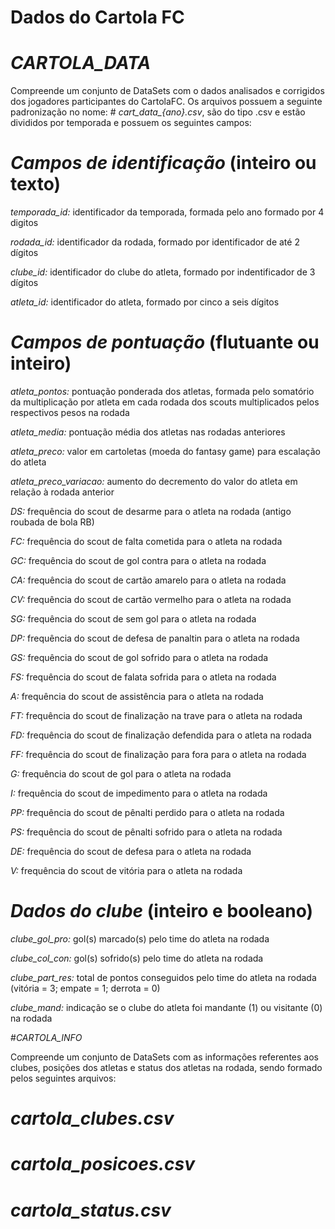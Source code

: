 # Dados do Cartola FC

# *CARTOLA_DATA*
Compreende um  conjunto de DataSets com o dados analisados e corrigidos dos jogadores participantes do CartolaFC.
Os arquivos possuem a seguinte padronização no nome: # *cart_data_{ano}.csv*, são do tipo .csv e estão divididos por temporada e possuem os seguintes campos:


# *Campos de identificação* (inteiro  ou texto)

*temporada_id:* identificador da temporada, formada pelo ano formado por 4 digitos

*rodada_id:* identificador da rodada, formado por identificador de até 2 dígitos

*clube_id:* identificador do clube do atleta, formado por indentificador de 3 dígitos

*atleta_id:* identificador do atleta, formado por cinco a seis dígitos

# *Campos de pontuação* (flutuante ou inteiro)

*atleta_pontos:* pontuação ponderada dos atletas, formada pelo somatório da multiplicação por atleta em cada rodada dos scouts multiplicados pelos respectivos pesos na rodada

*atleta_media:* pontuação média dos atletas nas rodadas anteriores

*atleta_preco:* valor em cartoletas (moeda do fantasy game) para escalação do atleta

*atleta_preco_variacao:* aumento do decremento do valor do atleta em relação à rodada anterior

*DS:* frequência do scout de desarme para o atleta na rodada (antigo roubada de bola RB)

*FC:* frequência do scout de falta cometida para o atleta na rodada

*GC:* frequência do scout de gol contra para o atleta na rodada

*CA:* frequência do scout de cartão amarelo para o atleta na rodada

*CV:* frequência do scout de cartão vermelho para o atleta na rodada

*SG:* frequência do scout de sem gol para o atleta na rodada

*DP:* frequência do scout de defesa de panaltin para o atleta na rodada

*GS:* frequência do scout de gol sofrido para o atleta na rodada

*FS:* frequência do scout de falata sofrida para o atleta na rodada

*A:* frequência do scout de assistência para o atleta na rodada

*FT:* frequência do scout de finalização na trave para o atleta na rodada

*FD:* frequência do scout de finalização defendida para o atleta na rodada

*FF:* frequência do scout de finalização para fora para o atleta na rodada

*G:* frequência do scout de gol para o atleta na rodada

*I:* frequência do scout de impedimento para o atleta na rodada

*PP:* frequência do scout de pênalti perdido para o atleta na rodada

*PS:* frequência do scout de pênalti sofrido para o atleta na rodada

*DE:* frequência do scout de defesa para o atleta na rodada

*V:* frequência do scout de vitória para o atleta na rodada


# *Dados do clube* (inteiro e booleano)

*clube_gol_pro:* gol(s) marcado(s) pelo time do atleta na rodada

*clube_col_con:* gol(s) sofrido(s) pelo time do atleta na rodada

*clube_part_res:* total de pontos conseguidos pelo time do atleta na rodada (vitória = 3; empate = 1; derrota = 0)

*clube_mand:* indicação se o clube do atleta foi mandante (1) ou visitante (0) na rodada

#*CARTOLA_INFO*

Compreende um conjunto de DataSets com as informações referentes aos clubes, posições dos atletas e status dos atletas na rodada, sendo formado pelos seguintes arquivos:
# *cartola_clubes.csv*
# *cartola_posicoes.csv*
# *cartola_status.csv*
